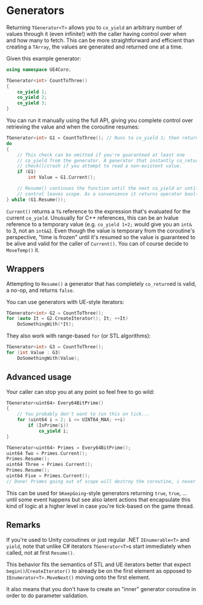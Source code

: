 # Generators

Returning `TGenerator<T>` allows you to `co_yield` an arbitrary number of values
through it (even infinite!) with the caller having control over when and how many
to fetch. This can be more straightforward and efficient than creating a `TArray`,
the values are generated and returned one at a time.

Given this example generator:
```cpp
using namespace UE4Coro;

TGenerator<int> CountToThree()
{
    co_yield 1;
    co_yield 2;
    co_yield 3;
}
```

You can run it manually using the full API, giving you complete control over
retrieving the value and when the coroutine resumes:
```cpp
TGenerator<int> G1 = CountToThree(); // Runs to co_yield 1; then returns
do
{
    // This check can be omitted if you're guaranteed at least one
    // co_yield from the generator. A generator that instantly co_returns will
    // check()/crash if you attempt to read a non-existent value.
    if (G1)
        int Value = G1.Current();

    // Resume() continues the function until the next co_yield or until
    // control leaves scope. As a convenience it returns operator bool().
} while (G1.Resume());
```

`Current()` returns a `T&` reference to the expression that's evaluated for the
current `co_yield`. Unusually for C++ references, this can be an lvalue reference
to a temporary value (e.g. `co_yield 1+2;` would give you an `int&` to 3, not an
`int&&`). Even though the value is temporary from the coroutine's perspective,
"time is frozen" until it's resumed so the value is guaranteed to be alive and
valid for the caller of `Current()`. You can of course decide to `MoveTemp()` it.

## Wrappers

Attempting to `Resume()` a generator that has completely `co_return`ed is valid, a
no-op, and returns `false`.

You can use generators with UE-style iterators:
```cpp
TGenerator<int> G2 = CountToThree();
for (auto It = G2.CreateIterator(); It; ++It)
    DoSomethingWith(*It);
```

They also work with range-based `for` (or STL algorithms):
```cpp
TGenerator<int> G3 = CountToThree();
for (int Value : G3)
    DoSomethingWith(Value);
```

## Advanced usage

Your caller can stop you at any point so feel free to go wild:
```cpp
TGenerator<uint64> Every64BitPrime()
{
    // You probably don't want to run this on tick...
    for (uint64 i = 2; i <= UINT64_MAX; ++i)
        if (IsPrime(i))
            co_yield i;
}

TGenerator<uint64> Primes = Every64BitPrime();
uint64 Two = Primes.Current();
Primes.Resume();
uint64 Three = Primes.Current();
Primes.Resume();
uint64 Five = Primes.Current();
// Done! Primes going out of scope will destroy the coroutine, i never becomes 6.
```

This can be used for `bKeepGoing`-style generators returning `true`, `true`, ...
until some event happens but see also latent actions that encapsulate this kind of
logic at a higher level in case you're tick-based on the game thread.

## Remarks

If you're used to Unity coroutines or just regular .NET `IEnumerable<T>` and
`yield`, note that unlike C# iterators `TGenerator<T>`s start immediately when
called, not at first `Resume()`.

This behavior fits the semantics of STL and UE iterators better that expect
`begin()`/`CreateIterator()` to already be on the first element as opposed to
`IEnumerator<T>.MoveNext()` moving onto the first element.

It also means that you don't have to create an "inner" generator coroutine in
order to do parameter validation.

